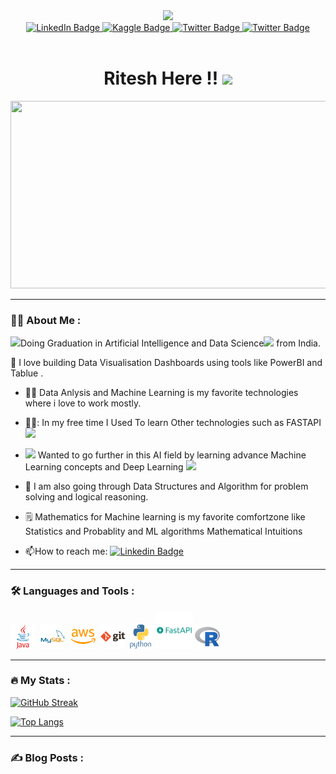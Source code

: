 <div id="header" align="center">
  <img src="https://media.giphy.com/media/M9gbBd9nbDrOTu1Mqx/giphy.gif" width="100"/>
</div>


<div id="badges" align="center">
  <a href="https://www.linkedin.com/in/ritesh-tambe-aa1a70205/">
    <img src="https://img.shields.io/badge/LinkedIn-blue?style=for-the-badge&logo=linkedin&logoColor=white" alt="LinkedIn Badge"/>
  </a>
  <a href="https://www.kaggle.com/ritesh0015">
    <img src="https://img.shields.io/badge/Kaggle-blue?style=for-the-badge&logo=KAGGLE&logoColor=white" alt="Kaggle Badge"/>
  </a>
  <a href="[your-twitter-URL](https://twitter.com/ritz_0015)">
    <img src="https://img.shields.io/badge/Twitter-blue?style=for-the-badge&logo=twitter&logoColor=white" alt="Twitter Badge"/>
  </a>
  <a href="">
    <img src="https://img.shields.io/badge/Hugging Face-gold?style=for-the-badge&logo=twitter&logoColor=white" alt="Twitter Badge"/>
  </a>
</div>

<div id="header" align="center">
  <img src="https://komarev.com/ghpvc/?username=your-github-username&style=flat-square&color=blue" alt=""/>
</div>


<div id="header" align="center">
  <h1>
  Ritesh Here !! 
  <img src="https://media.giphy.com/media/hvRJCLFzcasrR4ia7z/giphy.gif" width="30px"/>
</h1>
</div>


<div align="center">
  <img src="https://media.giphy.com/media/dWesBcTLavkZuG35MI/giphy.gif" width="600" height="300"/>
</div>

---

### :man_technologist: About Me :


<img src="https://media.giphy.com/media/2uw4pRauXH8GBjBE1P/giphy.gif" width="30">Doing Graduation in Artificial Intelligence and Data Science<img src="https://media.giphy.com/media/WUlplcMpOCEmTGBtBW/giphy.gif" width="30"> from India.

:telescope: I love building Data Visualisation Dashboards using tools like PowerBI and Tablue .

- 👨‍💻 Data Anlysis and Machine Learning is my favorite technologies where i love to work mostly.
 
- 🕵️‍♂️: In my free time I Used To learn Other technologies such as FASTAPI <img src="https://seeklogo.com/images/F/fastapi-logo-541BAA112F-seeklogo.com.png" width="20">

- <img src="https://media.giphy.com/media/VZV471U1wUShjcsMlE/giphy.gif" width="30"> Wanted to go further in this AI field by learning advance Machine Learning concepts and Deep Learning <img src="https://media.giphy.com/media/VZV471U1wUShjcsMlE/giphy.gif" width="30">

- 📓 I am also going through Data Structures and Algorithm for problem solving and logical reasoning.

- 🗒️ Mathematics for Machine learning is my favorite comfortzone like Statistics and Probablity and ML algorithms Mathematical Intuitions

- :mailbox:How to reach me: [![Linkedin Badge](https://img.shields.io/badge/LinkedIn-blue?style=flat&logo=Linkedin&logoColor=white)](linkedin.com/in/ritesh-tambe-aa1a70205)


---

### :hammer_and_wrench: Languages and Tools :
<div>
  <img src="https://github.com/devicons/devicon/blob/master/icons/java/java-original-wordmark.svg" title="Java" alt="Java" width="40" height="40"/>&nbsp;
  <img src="https://github.com/devicons/devicon/blob/master/icons/mysql/mysql-original-wordmark.svg" title="MySQL"  alt="MySQL" width="40" height="40"/>&nbsp;
  <img src="https://github.com/devicons/devicon/blob/master/icons/amazonwebservices/amazonwebservices-plain-wordmark.svg" title="AWS" alt="AWS" width="40" height="40"/>&nbsp;
  <img src="https://github.com/devicons/devicon/blob/master/icons/git/git-original-wordmark.svg" title="Git" **alt="Git" width="40" height="40"/>
  <img src="https://raw.githubusercontent.com/devicons/devicon/1119b9f84c0290e0f0b38982099a2bd027a48bf1/icons/python/python-original-wordmark.svg" title="Python" **alt="Python" width="40" height="40"/>
  <img src="https://raw.githubusercontent.com/devicons/devicon/1119b9f84c0290e0f0b38982099a2bd027a48bf1/icons/fastapi/fastapi-original-wordmark.svg" title="fastapi" **alt="fastapi" width="60" height="60"/>
  <img src="https://raw.githubusercontent.com/devicons/devicon/1119b9f84c0290e0f0b38982099a2bd027a48bf1/icons/r/r-original.svg" title="R" **alt="R" width="40" height="40"/>
</div>


---

### :fire: My Stats :
[![GitHub Streak](https://github-readme-streak-stats.herokuapp.com?user=riteshtambe)](https://git.io/streak-stats)

[![Top Langs](https://github-readme-stats.vercel.app/api/top-langs/?username=riteshtambe&layout=compact&theme=vision-friendly-dark)](https://github.com/anuraghazra/github-readme-stats)


---

### :writing_hand: Blog Posts :
<!-- BLOG-POST-LIST:START -->
<!-- BLOG-POST-LIST:END -->
